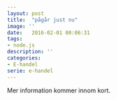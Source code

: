 ```yaml
---
layout: post
title:  "pågår just nu"
image: ''
date:   2016-02-01 00:06:31
tags:
- node.js
description: ''
categories:
- E-handel
serie: e-handel
---
```


Mer information kommer innom kort.


<figure class="foto-legenda">
	<img src="https://res.cloudinary.com/devsxljfx/image/upload/v1487750122/eik_macbookgrey_front_tfiffg.png" alt="">
</figure>
